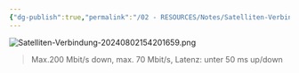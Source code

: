 ```yaml
---
{"dg-publish":true,"permalink":"/02 - RESOURCES/Notes/Satelliten-Verbindung/","tags":["hardware","netzwerk"],"noteIcon":"","updated":"2024-08-02T15:42:57.688+02:00"}
---
```


![Satelliten-Verbindung-20240802154201659.png](/img/user/02%20-%20RESOURCES/Files/IMG/Satelliten-Verbindung-20240802154201659.png)
>Max.200 Mbit/s down, max. 70 Mbit/s, Latenz: unter 50 ms up/down